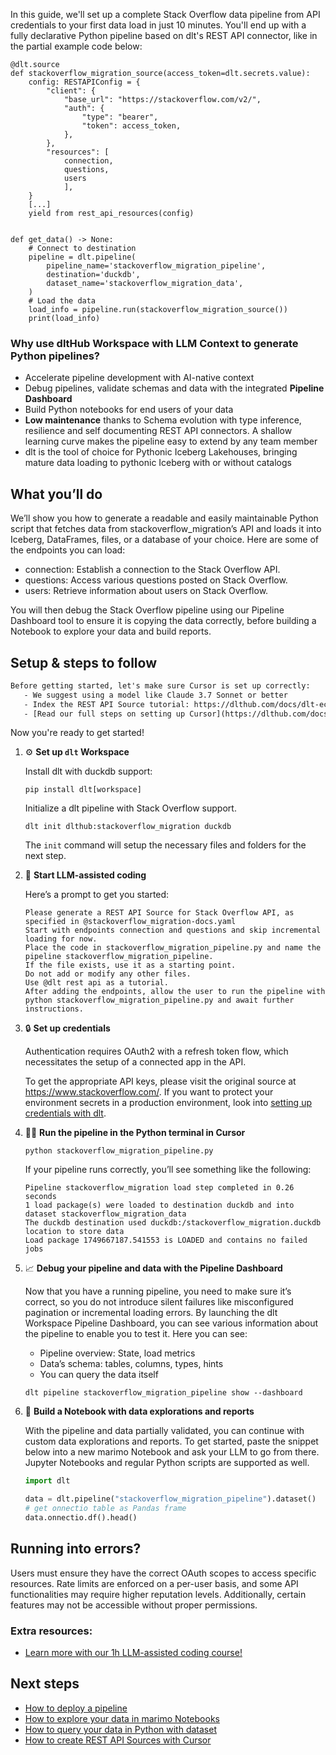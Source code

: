 In this guide, we'll set up a complete Stack Overflow data pipeline from API credentials to your first data load in just 10 minutes. You'll end up with a fully declarative Python pipeline based on dlt's REST API connector, like in the partial example code below:

```python-outcome
@dlt.source
def stackoverflow_migration_source(access_token=dlt.secrets.value):
    config: RESTAPIConfig = {
        "client": {
            "base_url": "https://stackoverflow.com/v2/",
            "auth": {
                "type": "bearer",
                "token": access_token,
            },
        },
        "resources": [
            connection,
            questions,
            users
            ],
    }
    [...]
    yield from rest_api_resources(config)


def get_data() -> None:
    # Connect to destination
    pipeline = dlt.pipeline(
        pipeline_name='stackoverflow_migration_pipeline',
        destination='duckdb',
        dataset_name='stackoverflow_migration_data', 
    )
    # Load the data
    load_info = pipeline.run(stackoverflow_migration_source())
    print(load_info) 
```

### Why use dltHub Workspace with LLM Context to generate Python pipelines?

- Accelerate pipeline development with AI-native context
- Debug pipelines, validate schemas and data with the integrated **Pipeline Dashboard**
- Build Python notebooks for end users of your data
- **Low maintenance** thanks to Schema evolution with type inference, resilience and self documenting REST API connectors. A shallow learning curve makes the pipeline easy to extend by any team member
- dlt is the tool of choice for Pythonic Iceberg Lakehouses, bringing mature data loading to pythonic Iceberg with or without catalogs

## What you’ll do

We’ll show you how to generate a readable and easily maintainable Python script that fetches data from stackoverflow_migration’s API and loads it into Iceberg, DataFrames, files, or a database of your choice. Here are some of the endpoints you can load:

- connection: Establish a connection to the Stack Overflow API.
- questions: Access various questions posted on Stack Overflow.
- users: Retrieve information about users on Stack Overflow.

You will then debug the Stack Overflow pipeline using our Pipeline Dashboard tool to ensure it is copying the data correctly, before building a Notebook to explore your data and build reports.

## Setup & steps to follow

```default
Before getting started, let's make sure Cursor is set up correctly:
   - We suggest using a model like Claude 3.7 Sonnet or better
   - Index the REST API Source tutorial: https://dlthub.com/docs/dlt-ecosystem/verified-sources/rest_api/ and add it to context as **@dlt rest api**
   - [Read our full steps on setting up Cursor](https://dlthub.com/docs/dlt-ecosystem/llm-tooling/cursor-restapi#23-configuring-cursor-with-documentation)
```

Now you're ready to get started!

1. ⚙️ **Set up `dlt` Workspace**
    
    Install dlt with duckdb support:
    ```shell
    pip install dlt[workspace]
    ```

    Initialize a dlt pipeline with Stack Overflow support.
    ```shell
    dlt init dlthub:stackoverflow_migration duckdb
    ```

    The `init` command will setup the necessary files and folders for the next step.
    
2. 🤠 **Start LLM-assisted coding**
    
    Here’s a prompt to get you started:
    
    ```prompt
    Please generate a REST API Source for Stack Overflow API, as specified in @stackoverflow_migration-docs.yaml 
    Start with endpoints connection and questions and skip incremental loading for now. 
    Place the code in stackoverflow_migration_pipeline.py and name the pipeline stackoverflow_migration_pipeline. 
    If the file exists, use it as a starting point. 
    Do not add or modify any other files. 
    Use @dlt rest api as a tutorial. 
    After adding the endpoints, allow the user to run the pipeline with python stackoverflow_migration_pipeline.py and await further instructions.
    ```

    
3. 🔒 **Set up credentials** 
    
    Authentication requires OAuth2 with a refresh token flow, which necessitates the setup of a connected app in the API.
    
    To get the appropriate API keys, please visit the original source at https://www.stackoverflow.com/.
    If you want to protect your environment secrets in a production environment, look into [setting up credentials with dlt](https://dlthub.com/docs/walkthroughs/add_credentials).
    
4. 🏃‍♀️ **Run the pipeline in the Python terminal in Cursor**
    
    ```shell
    python stackoverflow_migration_pipeline.py
    ```
    
    If your pipeline runs correctly, you’ll see something like the following:
    
    ```shell
    Pipeline stackoverflow_migration load step completed in 0.26 seconds
    1 load package(s) were loaded to destination duckdb and into dataset stackoverflow_migration_data
    The duckdb destination used duckdb:/stackoverflow_migration.duckdb location to store data
    Load package 1749667187.541553 is LOADED and contains no failed jobs
    ```
    
5. 📈 **Debug your pipeline and data with the Pipeline Dashboard**

    Now that you have a running pipeline, you need to make sure it’s correct, so you do not introduce silent failures like misconfigured pagination or incremental loading errors. By launching the dlt Workspace Pipeline Dashboard, you can see various information about the pipeline to enable you to test it. Here you can see:
    - Pipeline overview: State, load metrics
    - Data’s schema: tables, columns, types, hints
    - You can query the data itself
    
    ```shell
    dlt pipeline stackoverflow_migration_pipeline show --dashboard
    ```
    
6. 🐍 **Build a Notebook with data explorations and reports**

    With the pipeline and data partially validated, you can continue with custom data explorations and reports. To get started, paste the snippet below into a new marimo Notebook and ask your LLM to go from there. Jupyter Notebooks and regular Python scripts are supported as well.

    
    ```python
    import dlt

   data = dlt.pipeline("stackoverflow_migration_pipeline").dataset()
   # get onnectio table as Pandas frame
   data.onnectio.df().head()
    ```

## Running into errors?

Users must ensure they have the correct OAuth scopes to access specific resources. Rate limits are enforced on a per-user basis, and some API functionalities may require higher reputation levels. Additionally, certain features may not be accessible without proper permissions.

### Extra resources:

- [Learn more with our 1h LLM-assisted coding course!](https://www.youtube.com/watch?v=GGid70rnJuM)

## Next steps

- [How to deploy a pipeline](https://dlthub.com/docs/walkthroughs/deploy-a-pipeline)
- [How to explore your data in marimo Notebooks](https://dlthub.com/docs/general-usage/dataset-access/marimo)
- [How to query your data in Python with dataset](https://dlthub.com/docs/general-usage/dataset-access/dataset)
- [How to create REST API Sources with Cursor](https://dlthub.com/docs/dlt-ecosystem/llm-tooling/cursor-restapi)